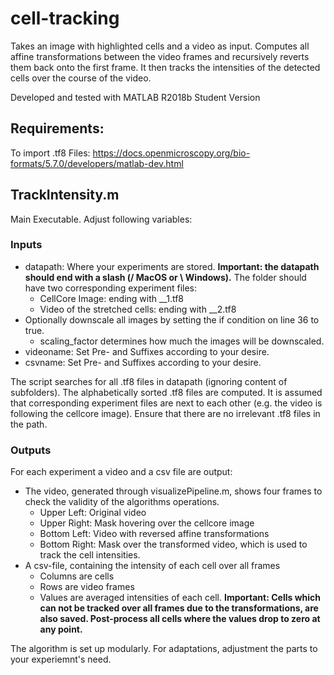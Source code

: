 # cell-tracking
Takes an image with highlighted cells and a video as input. Computes all affine transformations between the video frames and recursively reverts them back onto the first frame. It then tracks the intensities of the detected cells over the course of the video. 

Developed and tested with MATLAB R2018b Student Version

## Requirements:
To import .tf8 Files: https://docs.openmicroscopy.org/bio-formats/5.7.0/developers/matlab-dev.html

## TrackIntensity.m
Main Executable. Adjust following variables:

### Inputs
* datapath: Where your experiments are stored. __Important: the datapath should end with a slash (/ MacOS or \ Windows).__ The folder should have two corresponding experiment files:
  * CellCore Image: ending with __1.tf8 
  * Video of the stretched cells: ending with __2.tf8
* Optionally downscale all images by setting the if condition on line 36 to true.
  * scaling_factor determines how much the images will be downscaled.
* videoname: Set Pre- and Suffixes according to your desire.
* csvname: Set Pre- and Suffixes according to your desire.

The script searches for all .tf8 files in datapath (ignoring content of subfolders). The alphabetically sorted .tf8 files are computed. It is assumed that corresponding experiment files are next to each other (e.g. the video is following the cellcore image). Ensure that there are no irrelevant .tf8 files in the path. 

### Outputs
For each experiment a video and a csv file are output:
* The video, generated through visualizePipeline.m, shows four frames to check the validity of the algorithms operations. 
  * Upper Left: Original video
  * Upper Right: Mask hovering over the cellcore image
  * Bottom Left: Video with reversed affine transformations
  * Bottom Right: Mask over the transformed video, which is used to track the cell intensities.
* A csv-file, containing the intensity of each cell over all frames
  * Columns are cells
  * Rows are video frames
  * Values are averaged intensities of each cell. __Important: Cells which can not be tracked over all frames due to the transformations, are also saved. Post-process all cells where the values drop to zero at any point.__

The algorithm is set up modularly. For adaptations, adjustment the parts to your experiemnt's need. 


